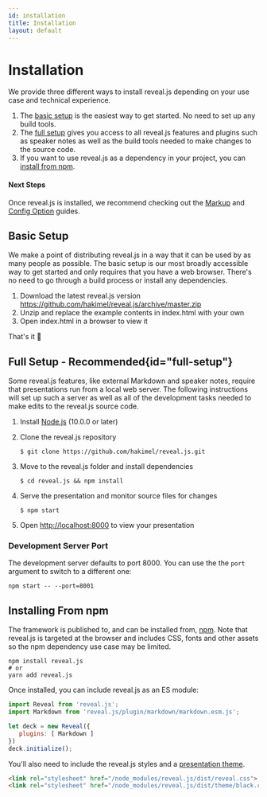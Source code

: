 ```yaml
---
id: installation
title: Installation
layout: default
---
```


# Installation

We provide three different ways to install reveal.js depending on your use case and technical experience.
1. The [basic setup](#basic-setup) is the easiest way to get started. No need to set up any build tools.
1. The [full setup](#full-setup) gives you access to all reveal.js features and plugins such as speaker notes as well as the build tools needed to make changes to the source code.
1. If you want to use reveal.js as a dependency in your project, you can [install from npm](#installing-from-npm).

#### Next Steps

Once reveal.js is installed, we recommend checking out the [Markup](/markup/) and [Config Option](/config/) guides.

## Basic Setup

We make a point of distributing reveal.js in a way that it can be used by as many people as possible. The basic setup is our most broadly accessible way to get started and only requires that you have a web browser. There's no need to go through a build process or install any dependencies.

1. Download the latest reveal.js version <https://github.com/hakimel/reveal.js/archive/master.zip>
1. Unzip and replace the example contents in index.html with your own
1. Open index.html in a browser to view it

That's it 🚀

## Full Setup <span class="text-gray-500 font-normal">- Recommended</span>{id="full-setup"}

Some reveal.js features, like external Markdown and speaker notes, require that presentations run from a local web server. The following instructions will set up such a server as well as all of the development tasks needed to make edits to the reveal.js source code.

1. Install [Node.js](https://nodejs.org/) (10.0.0 or later)

1. Clone the reveal.js repository
   ```shell
   $ git clone https://github.com/hakimel/reveal.js.git
   ```

1. Move to the reveal.js folder and install dependencies
   ```shell
   $ cd reveal.js && npm install
   ```

1. Serve the presentation and monitor source files for changes
   ```shell
   $ npm start
   ```

1. Open <http://localhost:8000> to view your presentation


### Development Server Port
The development server defaults to port 8000. You can use the the `port` argument to switch to a different one:
```shell
npm start -- --port=8001
```

## Installing From npm

The framework is published to, and can be installed from, [npm](https://www.npmjs.com/package/reveal.js). Note that reveal.js is targeted at the browser and includes CSS, fonts and other assets so the npm dependency use case may be limited.

```shell
npm install reveal.js
# or
yarn add reveal.js
```

Once installed, you can include reveal.js as an ES module:
```js
import Reveal from 'reveal.js';
import Markdown from 'reveal.js/plugin/markdown/markdown.esm.js';

let deck = new Reveal({
   plugins: [ Markdown ]
})
deck.initialize();
```

You'll also need to include the reveal.js styles and a [presentation theme](/themes/).
```html
<link rel="stylesheet" href="/node_modules/reveal.js/dist/reveal.css">
<link rel="stylesheet" href="/node_modules/reveal.js/dist/theme/black.css">
```